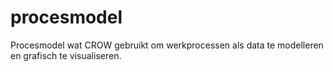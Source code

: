 # procesmodel
Procesmodel wat CROW gebruikt om werkprocessen als data te modelleren en grafisch te visualiseren.
